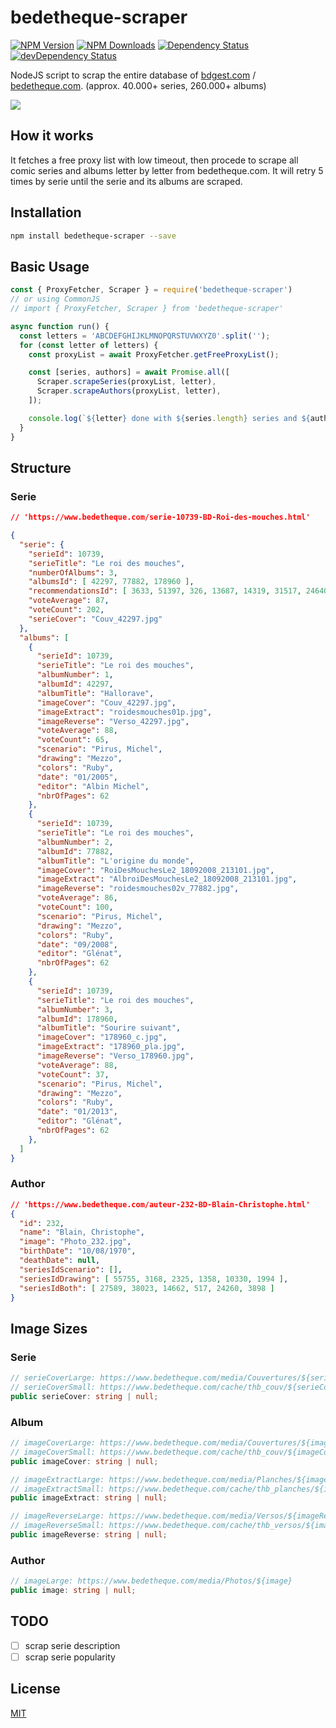 # bedetheque-scraper
[![NPM Version][npm-image]][npm-url]
[![NPM Downloads][downloads-image]][downloads-url]
[![Dependency Status][david-image]][david-url]
[![devDependency Status][david-dev-image]][david-dev-url]

NodeJS script to scrap the entire database of [bdgest.com](https://www.bdgest.com/) / [bedetheque.com](https://www.bedetheque.com/). (approx. 40.000+ series, 260.000+ albums)

<img src="https://www.bdgest.com/skin/logo_bdgest_250.png">

## How it works

It fetches a free proxy list with low timeout, then procede to scrape all comic series and albums letter by letter from bedetheque.com.
It will retry 5 times by serie until the serie and its albums are scraped.
## Installation

```bash
npm install bedetheque-scraper --save
```

## Basic Usage

```typescript
const { ProxyFetcher, Scraper } = require('bedetheque-scraper')
// or using CommonJS
// import { ProxyFetcher, Scraper } from 'bedetheque-scraper'

async function run() {
  const letters = 'ABCDEFGHIJKLMNOPQRSTUVWXYZ0'.split('');
  for (const letter of letters) {
    const proxyList = await ProxyFetcher.getFreeProxyList();

    const [series, authors] = await Promise.all([
      Scraper.scrapeSeries(proxyList, letter),
      Scraper.scrapeAuthors(proxyList, letter),
    ]);

    console.log(`${letter} done with ${series.length} series and ${authors.length} authors`);
  }
}
```

## Structure
### Serie
```json
// 'https://www.bedetheque.com/serie-10739-BD-Roi-des-mouches.html'

{
  "serie": {
    "serieId": 10739,
    "serieTitle": "Le roi des mouches",
    "numberOfAlbums": 3,
    "albumsId": [ 42297, 77882, 178960 ],
    "recommendationsId": [ 3633, 51397, 326, 13687, 14319, 31517, 24640 ],
    "voteAverage": 87,
    "voteCount": 202,
    "serieCover": "Couv_42297.jpg"
  },
  "albums": [
    {
      "serieId": 10739,
      "serieTitle": "Le roi des mouches",
      "albumNumber": 1,
      "albumId": 42297,
      "albumTitle": "Hallorave",
      "imageCover": "Couv_42297.jpg",
      "imageExtract": "roidesmouches01p.jpg",
      "imageReverse": "Verso_42297.jpg",
      "voteAverage": 88,
      "voteCount": 65,
      "scenario": "Pirus, Michel",
      "drawing": "Mezzo",
      "colors": "Ruby",
      "date": "01/2005",
      "editor": "Albin Michel",
      "nbrOfPages": 62
    },
    {
      "serieId": 10739,
      "serieTitle": "Le roi des mouches",
      "albumNumber": 2,
      "albumId": 77882,
      "albumTitle": "L'origine du monde",
      "imageCover": "RoiDesMouchesLe2_18092008_213101.jpg",
      "imageExtract": "AlbroiDesMouchesLe2_18092008_213101.jpg",
      "imageReverse": "roidesmouches02v_77882.jpg",
      "voteAverage": 86,
      "voteCount": 100,
      "scenario": "Pirus, Michel",
      "drawing": "Mezzo",
      "colors": "Ruby",
      "date": "09/2008",
      "editor": "Glénat",
      "nbrOfPages": 62
    },
    {
      "serieId": 10739,
      "serieTitle": "Le roi des mouches",
      "albumNumber": 3,
      "albumId": 178960,
      "albumTitle": "Sourire suivant",
      "imageCover": "178960_c.jpg",
      "imageExtract": "178960_pla.jpg",
      "imageReverse": "Verso_178960.jpg",
      "voteAverage": 88,
      "voteCount": 37,
      "scenario": "Pirus, Michel",
      "drawing": "Mezzo",
      "colors": "Ruby",
      "date": "01/2013",
      "editor": "Glénat",
      "nbrOfPages": 62
    },
  ]
}
```
### Author
```json
// 'https://www.bedetheque.com/auteur-232-BD-Blain-Christophe.html'
{
  "id": 232,
  "name": "Blain, Christophe",
  "image": "Photo_232.jpg",
  "birthDate": "10/08/1970",
  "deathDate": null,
  "seriesIdScenario": [],
  "seriesIdDrawing": [ 55755, 3168, 2325, 1358, 10330, 1994 ],
  "seriesIdBoth": [ 27589, 38023, 14662, 517, 24260, 3898 ]
}
```

## Image Sizes
### Serie
```typescript
// serieCoverLarge: https://www.bedetheque.com/media/Couvertures/${serieCover}
// serieCoverSmall: https://www.bedetheque.com/cache/thb_couv/${serieCover}
public serieCover: string | null;
```
### Album
```typescript
// imageCoverLarge: https://www.bedetheque.com/media/Couvertures/${imageCover}
// imageCoverSmall: https://www.bedetheque.com/cache/thb_couv/${imageCover}
public imageCover: string | null;

// imageExtractLarge: https://www.bedetheque.com/media/Planches/${imageExtract}
// imageExtractSmall: https://www.bedetheque.com/cache/thb_planches/${imageExtract}
public imageExtract: string | null;

// imageReverseLarge: https://www.bedetheque.com/media/Versos/${imageReverse}
// imageReverseSmall: https://www.bedetheque.com/cache/thb_versos/${imageReverse}
public imageReverse: string | null;
```
### Author
```typescript
// imageLarge: https://www.bedetheque.com/media/Photos/${image}
public image: string | null;
```
## TODO

- [ ] scrap serie description
- [ ] scrap serie popularity

## License

  [MIT](LICENSE)

[npm-image]: https://img.shields.io/npm/v/bedetheque-scraper.svg
[npm-url]: https://npmjs.com/package/bedetheque-scraper
[david-dev-image]: https://david-dm.org/givka/bedetheque-scraper/dev-status.svg
[david-dev-url]: https://david-dm.org/givka/bedetheque-scraper?type=dev
[david-image]: https://david-dm.org/givka/bedetheque-scraper.svg
[david-url]: https://david-dm.org/givka/bedetheque-scraper
[downloads-image]: https://img.shields.io/npm/dm/bedetheque-scraper.svg
[downloads-url]: https://npmjs.org/package/bedetheque-scraper